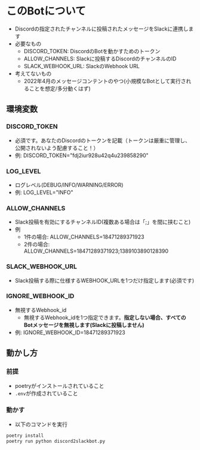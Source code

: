 # このBotについて

- Discordの指定されたチャンネルに投稿されたメッセージをSlackに連携します
- 必要なもの
  - DISCORD_TOKEN: DiscordのBotを動かすためのトークン
  - ALLOW_CHANNELS: Slackに投稿するDiscordのチャンネルのID
  - SLACK_WEBHOOK_URL: SlackのWebhook URL
- 考えてないもの
  - 2022年4月のメッセージコンテントのやつ(小規模なBotとして実行されることを想定/多分動くはず)

## 環境変数

### DISCORD_TOKEN

- 必須です。あなたのDiscordのトークンを記載（トークンは厳重に管理し、公開されないよう配慮すること！）
- 例: DISCORD_TOKEN="fdj2iur928u42q4u239858290"

### LOG_LEVEL

- ログレベル(DEBUG/INFO/WARNING/ERROR)
- 例: LOG_LEVEL="INFO"

### ALLOW_CHANNELS

- Slack投稿を有効にするチャンネルID(複数ある場合は「;」を間に挟むこと)
- 例
  - 1件の場合: ALLOW_CHANNELS=18471289371923
  - 2件の場合: ALLOW_CHANNELS=18471289371923;1389103890128390

### SLACK_WEBHOOK_URL

- Slack投稿する際に仕様するWEBHOOK_URLを1つだけ指定します(必須です)

### IGNORE_WEBHOOK_ID

- 無視するWebhook_id
  - 無視するWebhook_idを1つ指定できます。**指定しない場合、すべてのBotメッセージを無視します(Slackに投稿しません)**
- 例: IGNORE_WEBHOOK_ID=18471289371923

## 動かし方

### 前提

- poetryがインストールされていること
- `.env`が作成されていること

### 動かす

- 以下のコマンドを実行

```sh
poetry install
poetry run python discord2slackbot.py
```
